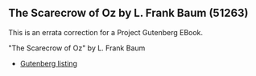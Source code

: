 ## The Scarecrow of Oz by L. Frank Baum (51263) ##

This is an errata correction for a Project Gutenberg EBook.

"The Scarecrow of Oz" by L. Frank Baum

- [Gutenberg listing](https://www.gutenberg.org/ebooks/51263)

